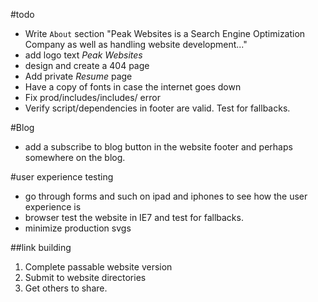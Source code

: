 #todo
- Write `About` section "Peak Websites is a Search Engine Optimization Company as well as handling website development..."
- add logo text *Peak Websites*
- design and create a 404 page
- Add private *Resume* page
- Have a copy of fonts in case the internet goes down
- Fix prod/includes/includes/ error
- Verify script/dependencies in footer are valid. Test for fallbacks.

#Blog
- add a subscribe to blog button in the website footer and perhaps somewhere on the blog.

#user experience testing
* go through forms and such on ipad and iphones to see how the user experience is
* browser test the website in IE7 and test for fallbacks.
* minimize production svgs

##link building
1. Complete passable website version
2. Submit to website directories
3. Get others to share.
